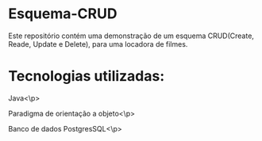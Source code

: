 # Esquema-CRUD
Este repositório contém uma demonstração de um esquema CRUD(Create, Reade, Update e Delete), para uma locadora de filmes.

# Tecnologias utilizadas:
  <p>Java<\p>
  <p>Paradigma de orientação a objeto<\p>
  <p>Banco de dados PostgresSQL<\p>
